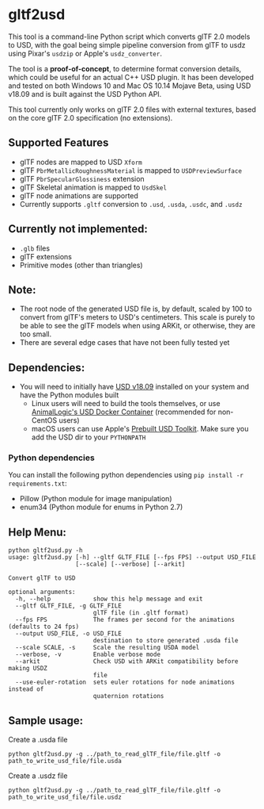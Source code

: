 # gltf2usd

This tool is a command-line Python script which converts glTF 2.0 models to USD, with the goal being simple pipeline conversion from glTF to usdz using Pixar's `usdzip` or Apple's `usdz_converter`.  

The tool is a **proof-of-concept**, to determine format conversion details, which could be useful for an actual C++ USD plugin.  It has been developed and tested on both Windows 10 and Mac OS 10.14 Mojave Beta, using USD v18.09 and is built against the USD Python API.

This tool currently only works on glTF 2.0 files with external textures, based on the core glTF 2.0 specification (no extensions).  

## Supported Features
- glTF nodes are mapped to USD `Xform`
- glTF `PbrMetallicRoughnessMaterial` is mapped to `USDPreviewSurface`
- glTF `PbrSpecularGlossiness` extension
- glTF Skeletal animation is mapped to `UsdSkel`
- glTF node animations are supported
- Currently supports `.gltf` conversion to `.usd`, `.usda`, `.usdc`, and `.usdz`


## Currently not implemented:
- `.glb` files
- glTF extensions
- Primitive modes (other than triangles)

## Note:
- The root node of the generated USD file is, by default, scaled by 100 to convert from glTF's meters to USD's centimeters.  This scale is purely to be able to see the glTF models when using ARKit, or otherwise, they are too small.
- There are several edge cases that have not been fully tested yet

## Dependencies:

- You will need to initially have [USD v18.09](https://github.com/PixarAnimationStudios/USD) installed on your system
and have the Python modules built
    - Linux users will need to build the tools themselves, or use [AnimalLogic's USD Docker Container](https://github.com/AnimalLogic/docker-usd) (recommended for non-CentOS users)
    - macOS users can use Apple's [Prebuilt USD Toolkit](https://developer.apple.com/go/?id=python-usd-library). Make sure you add the USD dir to your `PYTHONPATH`

### Python dependencies
You can install the following python dependencies using `pip install -r requirements.txt`:

- Pillow (Python module for image manipulation)
- enum34 (Python module for enums in Python 2.7)


## Help Menu:
```Shell
python gltf2usd.py -h
usage: gltf2usd.py [-h] --gltf GLTF_FILE [--fps FPS] --output USD_FILE
                   [--scale] [--verbose] [--arkit]

Convert glTF to USD

optional arguments:
  -h, --help            show this help message and exit
  --gltf GLTF_FILE, -g GLTF_FILE
                        glTF file (in .gltf format)
  --fps FPS             The frames per second for the animations (defaults to 24 fps)
  --output USD_FILE, -o USD_FILE
                        destination to store generated .usda file
  --scale SCALE, -s     Scale the resulting USDA model
  --verbose, -v         Enable verbose mode
  --arkit               Check USD with ARKit compatibility before making USDZ
                        file
  --use-euler-rotation  sets euler rotations for node animations instead of
                        quaternion rotations
```

## Sample usage:
Create a .usda file
```Shell
python gltf2usd.py -g ../path_to_read_glTF_file/file.gltf -o path_to_write_usd_file/file.usda
```

Create a .usdz file
```Shell
python gltf2usd.py -g ../path_to_read_glTF_file/file.gltf -o path_to_write_usd_file/file.usdz
```
